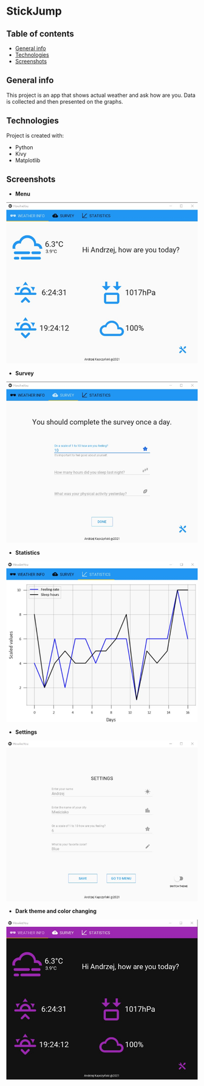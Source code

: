 # StickJump

## Table of contents
* [General info](#general-info)
* [Technologies](#technologies)
* [Screenshots](#screenshots)

## General info
This project is an app that shows actual weather and ask how are you. Data is collected and then presented on the graphs.
	
## Technologies
Project is created with:
* Python
* Kivy
* Matplotlib

## Screenshots
* **Menu**


![](additional/menu.jpg)

* **Survey**


![](additional/survey.jpg)

* **Statistics**


![](additional/statistics.jpg)

* **Settings**


![](additional/settings.jpg)

* **Dark theme and color changing**


![](additional/dark.jpg)

